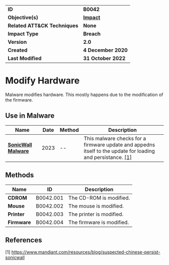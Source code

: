 <table>
<tr>
<td><b>ID</b></td>
<td><b>B0042</b></td>
</tr>
<tr>
<td><b>Objective(s)</b></td>
<td><b><a href="../impact">Impact</a></b></td>
</tr>
<tr>
<td><b>Related ATT&CK Techniques</b></td>
<td><b>None</b></td>
</tr>
<tr>
<td><b>Impact Type</b></td>
<td><b>Breach</b></td>
</tr>
<tr>
<td><b>Version</b></td>
<td><b>2.0</b></td>
</tr>
<tr>
<td><b>Created</b></td>
<td><b>4 December 2020</b></td>
</tr>
<tr>
<td><b>Last Modified</b></td>
<td><b>31 October 2022</b></td>
</tr>
</table>


# Modify Hardware

Malware modifies hardware. This mostly happens due to the modification of the firmware.

## Use in Malware

|Name|Date|Method|Description|
|---|---|---|---|
|[**SonicWall Malware**](../xample-malware/)|2023|--|This malware checks for a firmware update and appedns itself to the update for loading and persistance. [[1]](#1)|

## Methods

|Name|ID|Description|
|---|---|---|
|**CDROM**|B0042.001|The CD-ROM is modified.|
|**Mouse**|B0042.002|The mouse is modified.|
|**Printer**|B0042.003|The printer is modified.|
|**Firmware**|B0042.004|The firmware is modified.|


## References

<a name="1">[1]</a> https://www.mandiant.com/resources/blog/suspected-chinese-persist-sonicwall
